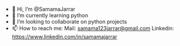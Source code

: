 - 👋 Hi, I’m @SamamaJarrar
- 🌱 I’m currently learning python
- 💞️ I’m looking to collaborate on python projects
- 📫 How to reach me: 
        Mail: samama123jarrar@gmail.com
        Linkedin: https://www.linkedin.com/in/samamajarrar
